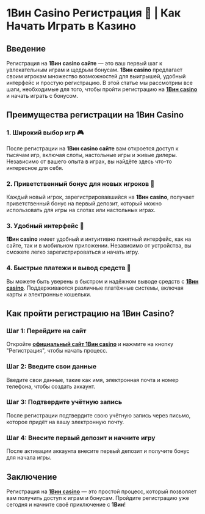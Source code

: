# 1Вин Casino Регистрация 📝 | Как Начать Играть в Казино

## Введение

Регистрация на **1Вин casino сайте** — это ваш первый шаг к увлекательным играм и щедрым бонусам. **1Вин casino** предлагает своим игрокам множество возможностей для выигрышей, удобный интерфейс и простую регистрацию. В этой статье мы рассмотрим все шаги, необходимые для того, чтобы пройти регистрацию на **[1Вин casino](https://brandplay.link/smXVpBbG)** и начать играть с бонусом.

## Преимущества регистрации на 1Вин Casino

### 1. Широкий выбор игр 🎮

После регистрации на **1Вин casino сайте** вам откроется доступ к тысячам игр, включая слоты, настольные игры и живые дилеры. Независимо от вашего опыта в играх, вы найдёте здесь что-то интересное для себя.

### 2. Приветственный бонус для новых игроков 🎁

Каждый новый игрок, зарегистрировавшийся на **1Вин casino**, получает приветственный бонус на первый депозит, который можно использовать для игры на слотах или настольных играх.

### 3. Удобный интерфейс 📱

**1Вин casino** имеет удобный и интуитивно понятный интерфейс, как на сайте, так и в мобильном приложении. Независимо от устройства, вы сможете легко зарегистрироваться и начать игру.

### 4. Быстрые платежи и вывод средств 💸

Вы можете быть уверены в быстром и надёжном выводе средств с **[1Вин casino](https://brandplay.link/smXVpBbG)**. Поддерживаются различные платёжные системы, включая карты и электронные кошельки.

## Как пройти регистрацию на 1Вин Casino?

### Шаг 1: Перейдите на сайт

Откройте **[официальный сайт 1Вин casino](https://brandplay.link/smXVpBbG)** и нажмите на кнопку "Регистрация", чтобы начать процесс.

### Шаг 2: Введите свои данные

Введите свои данные, такие как имя, электронная почта и номер телефона, чтобы создать аккаунт.

### Шаг 3: Подтвердите учётную запись

После регистрации подтвердите свою учётную запись через письмо, которое придёт на вашу электронную почту.

### Шаг 4: Внесите первый депозит и начните игру

После активации аккаунта внесите первый депозит и получите бонус для начала игры.

## Заключение

Регистрация на **[1Вин casino](https://brandplay.link/smXVpBbG)** — это простой процесс, который позволяет вам получить доступ к играм и бонусам. Пройдите регистрацию уже сегодня и начните своё приключение с **1Вин**!
